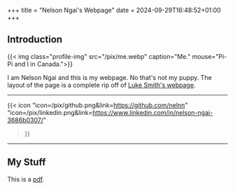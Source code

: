 +++
title = "Nelson Ngai's Webpage"
date = 2024-09-29T16:48:52+01:00
+++

## Introduction
{{< img class="profile-img" src="/pix/me.webp" caption="Me." mouse="Pi-Pi and I in Canada.">}}

I am Nelson Ngai and this is my webpage. No that's not my puppy. The layout of the page is a complete rip off of [Luke Smith's webpage](https://lukesmith.xyz).

---
{{< icon
    "icon=/pix/github.png&link=https://github.com/nelnn"
    "icon=/pix/linkedin.png&link=https://www.linkedin.com/in/nelson-ngai-3686b0307/"
>}}

---

## My Stuff



This is a [pdf](/files/CV.pdf).

